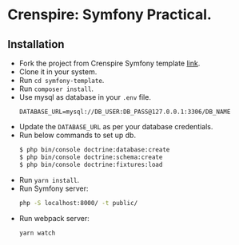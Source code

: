 Crenspire: Symfony Practical.
========================

Installation
------------
 - Fork the project from Crenspire Symfony template [link][1].
 - Clone it in your system.
 - Run `cd symfony-template`.
 - Run `composer install`.
 - Use mysql as database in your `.env` file.
     ```dotenv
    DATABASE_URL=mysql://DB_USER:DB_PASS@127.0.0.1:3306/DB_NAME
    ```
 - Update the `DATABASE_URL` as per your database credentials.
 - Run below commands to set up db.
     ```bash
    $ php bin/console doctrine:database:create
    $ php bin/console doctrine:schema:create
    $ php bin/console doctrine:fixtures:load
    ```
 - Run `yarn install`.
 - Run Symfony server:
    ```bash
    php -S localhost:8000/ -t public/
    ```
 - Run webpack server:
    ```bash
    yarn watch
    ```

[1]: https://github.com/crenspire/symfony-template
